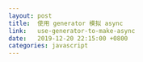```yaml
---
layout: post
title:  使用 generator 模拟 async
link:   use-generator-to-make-async
date:   2019-12-20 22:15:00 +0800
categories: javascript
---
```


